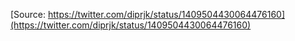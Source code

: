 [Source: https://twitter.com/diprjk/status/1409504430064476160](https://twitter.com/diprjk/status/1409504430064476160)